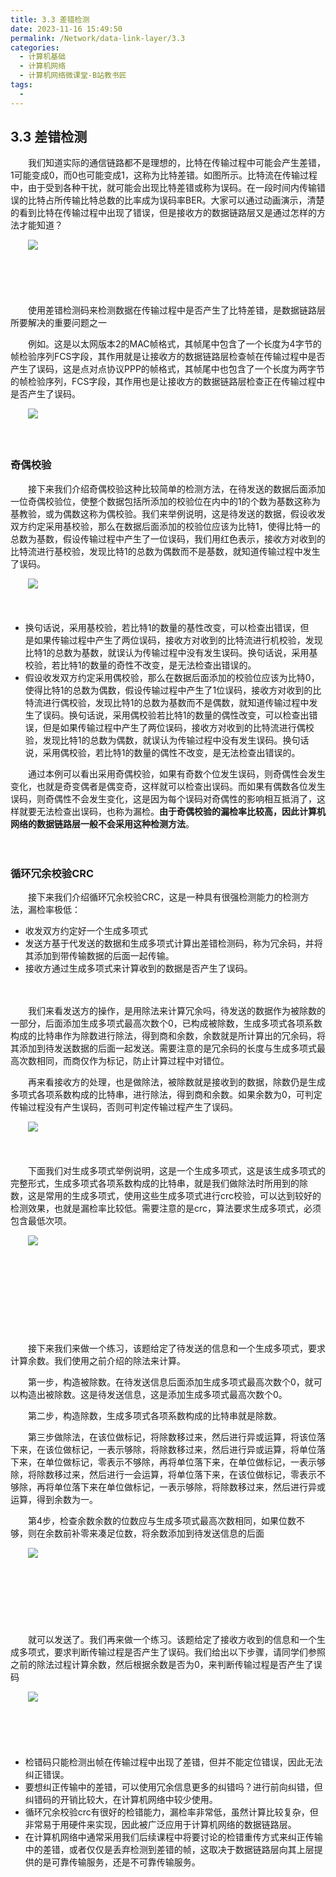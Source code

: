 ```yaml
---
title: 3.3 差错检测
date: 2023-11-16 15:49:50
permalink: /Network/data-link-layer/3.3
categories:
  - 计算机基础
  - 计算机网络
  - 计算机网络微课堂-B站教书匠
tags:
  - 
---
```



## 3.3 差错检测

　　我们知道‍‍实际的通信链路都不是理想的，比特在传输过程中可能会产生差错，1可能变成0，‍‍而0也可能变成1，这称为比特差错。如图所示。比特流在传输过程中，‍‍由于受到各种干扰，就可能会出现比特差错或称为误码。‍‍在一段时间内‍‍传输错误的比特占所传输比特总数的比率成为误码率BER。大家可以通过动画演示，‍‍清楚的看到比特在传输过程中出现了错误，但是接收方的数据链路层‍‍又是通过怎样的方法才能知道？
<!-- more -->

　　![](https://image.peterjxl.com/blog/image-20211212105801-1te4g3x.png)

　　‍

　　‍

　　使用差错检测码‍‍来检测数据在传输过程中是否产生了比特差错，是数据链路层所要解决的重要问题之一

　　例如。‍这是以太网版本2的MAC帧格式，其帧尾中包含了一个长度为4字节的帧检验序列FCS字段，‍‍其作用就是让接收方的数据链路层检查帧在传输过程中是否产生了误码，‍‍这是点对点协议PPP的帧格式，其帧尾中也包含了一个长度为两字节的帧检验序列，‍‍FCS字段，其作用也是让接收方的数据链路层检查正在传输过程中是否产生了误码。

　　![](https://image.peterjxl.com/blog/image-20211212105914-v96khnq.png)

　　‍

### 奇偶校验

　　接下来‍‍我们介绍奇偶校验这种比较简单的检测方法，在待发送的数据后面添加一位奇偶校验位，‍‍使整个数据包括所添加的校验位在内中的1的个数为基数这称为基教验，或为偶数这称为偶校验。‍‍我们来举例说明，这是待发送的数据，假设收发双方约定采用基校验，‍‍那么在数据后面添加的校验位应该为比特1，使得比特一的总数为基数，‍‍假设传输过程中产生了一位误码，我们用红色表示，接收方对收到的比特流进行基校验，‍‍发现比特1的总数为偶数而不是基数，就知道传输过程中发生了误码。‍‍

　　![](https://image.peterjxl.com/blog/image-20211212110154-ta5pwxr.png)

　　‍

* 换句话说，‍‍采用基校验，若比特1的数量的基性改变，可以检查出错误，但是‍‍如果传输过程中产生了两位误码，接收方对收到的比特流进行机校验，‍‍发现比特1的总数为基数，就误认为传输过程中没有发生误码。换句话说，采用基校验，‍‍若比特1的数量的奇性不改变，是无法检查出错误的。‍‍
* 假设收发双方约定采用偶校验，‍‍那么在数据后面添加的校验位应该为比特0，使得比特1的总数为偶数，‍‍假设传输过程中产生了1位误码，接收方对收到的比特流进行偶校验，‍‍发现比特1的总数为基数而不是偶数，就知道传输过程中发生了误码。换句话说，采用偶校验‍‍若比特1的数量的偶性改变，可以检查出错误，但是如果传输过程中产生了两位误码，接收方对收到的比特流进行偶校验，发现比特1的总数为偶数，‍‍就误认为传输过程中没有发生误码。换句话说，采用偶校验，若比特1的数量的偶性不改变，‍‍是无法检查出错误的。‍‍

　　通过本例可以看出采用奇偶校验，如果有奇数个位发生误码，则奇偶性会发生变化，也就是奇变偶者是偶变奇，这样就可以检查出误码。而如果有偶数各位发生误码，则奇偶性不会发生变化，‍‍这是因为每个误码对奇偶性的影响相互抵消了，这样就要无法检查出误码，也称为漏检。‍‍**由于奇偶校验的漏检率比较高，因此计算机网络的数据链路层一般不会采用这种检测方法**。‍‍

　　‍

### 循环冗余校验CRC

　　接下来我们介绍循环冗余校验CRC，这是一种具有很强检测能力的检测方法，漏检率极低：

* 收发双方约定好一个生成多项式
* 发送方基于代发送的数据和生成多项式计算出差错检测码，称为冗余码，‍‍并将其添加到带传输数据的后面一起传输。
* 接收方通过生成多项式来计算‍‍收到的数据是否产生了误码。

　　‍

　　我们来看发送方的操作，是用除法来计算冗余吗，待发送的数据作为被除数的一部分，后面添加生成多项式最高次数个0，已构成被除数，‍‍生成多项式各项系数构成的比特串作为除数进行除法，得到商‍‍和余数，余数就是所计算出的冗余码，将其添加到待发送数据的后面一起发送。‍‍需要注意的是‍‍冗余码的长度与生成多项式最高次数相同，而商仅作为标记，防止计算过程中对错位。‍‍

　　再来看接收方的处理，也是做除法，被除数就是接收到的数据，‍‍除数仍是生成多项式各项系数构成的比特串，进行除法，得到商和余数。‍‍如果余数为0，‍‍可判定传输过程没有产生误码，否则可判定传输过程产生了误码。‍‍

　　![](https://image.peterjxl.com/blog/image-20211212110801-529g1wt.png)

　　‍

　　下面‍‍我们对生成多项式举例说明，这是一个生成多项式，这是该生成多项式的完整形式，‍‍生成多项式各项系数构成的比特串，就是我们做除法时所用到的除数，‍‍这是常用的生成多项式，使用这些生成多项式进行crc校验，可以达到较好的检测效果，‍‍也就是漏检率比较低。需要注意的是crc，算法要求生成多项式，必须包含最低次项。‍‍

　　![](https://image.peterjxl.com/blog/image-20211212110855-wdmqwkw.png)

　　‍

　　‍

　　‍

　　‍

　　接下来‍‍我们来做一个练习，该题给定了待发送的信息和一个生成多项式，要求计算余数。‍‍我们使用之前介绍的除法来计算。

　　第一步，构造被除数。‍‍在待发送信息后面添加生成多项式最高次数个0，就可以构造出被除数。这是待发送信息，‍‍这是添加生成多项式最高次数个0。

　　第二步，构造除数，‍‍生成多项式各项系数构成的比特串就是除数。

　　第三步做除法，‍‍在该位做标记，将除数移过来，然后进行异或运算，将该位落下来，‍‍在该位做标记，一表示够除，将除数移过来，然后进行异或运算，‍‍将单位落下来，在单位做标记，零表示不够除，再将单位落下来，在单位做标记，‍‍一表示够除，将除数移过来，然后进行一会运算，‍‍将单位落下来，在该位做标记，零表示不够除，再将单位落下来在单位做标记，‍‍一表示够除，将除数移过来，然后进行异或运算，得到余数为一。‍‍

　　第4步，‍‍检查余数余数的位数应与生成多项式最高次数相同，如果位数不够，‍‍则在余数前补零来凑足位数，将余数添加到待发送信息的后面

　　![](https://image.peterjxl.com/blog/image-20211212111053-4udves2.png)

　　‍

　　‍

　　‍

　　就可以发送了。‍‍我们再来做一个练习。该题给定了接收方收到的信息和一个生成多项式，‍‍要求判断传输过程是否产生了误码。我们给出以下步骤，‍‍请同学们参照之前的除法过程计算余数，然后根据余数是否为0，‍‍来判断传输过程是否产生了误码

　　![](https://image.peterjxl.com/blog/image-20211212111128-d26smv9.png)

　　‍

　　‍

* 检错码只能检测出帧在传输过程中出现了差错，但并不能定位错误，因此无法纠正错误。‍‍
* 要想纠正传输中的差错，可以使用冗余信息更多的纠错吗？‍‍进行前向纠错，但纠错码的开销比较大，在计算机网络中较少使用。
* 循环冗余校验crc‍‍有很好的检错能力，漏检率非常低，虽然计算比较复杂，但非常易于用硬件来实现，‍‍因此被广泛应用于计算机网络的数据链路层。
* 在计算机网络中通常采用我们后续课程中‍‍将要讨论的检错重传方式来纠正传输中的差错，或者仅仅是丢弃检测到差错的帧，‍‍这取决于数据链路层向其上层‍‍提供的是可靠传输服务，还是不可靠传输服务。

　　‍
